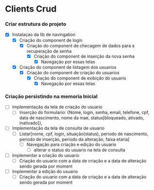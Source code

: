 # Clients Crud

### Criar estrutura do projeto
- [x] Instalaçao da lib de navingation
  - [x] Criação do component de login
    - [x] Criação do component de checagem de dados para a recuperação de senha
      - [x] Criação do component de inserção da nova senha
        - [x] Navegação por essas telas
  - [x] Criação do component de listagem dos usuarios
    - [x] Criação do component de criação do usuarios
      - [x] Criação do component de exibição do usuario
        - [x] Navegação por essas telas
### Criação persistindo na memoria Inicial
- [ ] Implementação da tela de criação do usuario
  - [ ] Inserção do formulario: {Nome, login, senha, email, telefone, cpf, data de nascimento, nome da mae, status[bloqueado, ativado, inativado]},   
- [ ] Implementação da tela de consulta de usuario
  - [ ] Listar[nome, cpf, login, situação(status), periodo de nascimento, periodo de inserção, periodo da alteração, faixa etaria]
    - [ ] Navegação para criação e edição do usuario
      - [ ] alterar o status do usuario na tela de consulta
- [ ] Implementar a criação do usuario
  - [ ] Criação do usuario com a data de criação e a data de alteração sendo gerada por moment
- [ ] Implementar a edição do usuario
  - [ ] Criação do usuario com a data de criação e a data de alteração sendo gerada por moment 

